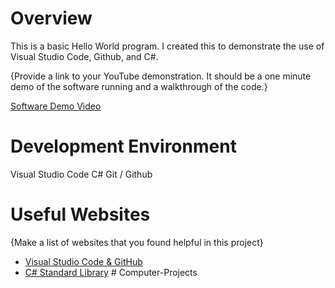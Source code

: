 # Overview

This is a basic Hello World program. I created this to demonstrate the use of Visual Studio Code, Github, and C#.

{Provide a link to your YouTube demonstration. It should be a one minute demo of the software running and a walkthrough of the code.}

[Software Demo Video](http://youtube.link.goes.here)

# Development Environment

Visual Studio Code
C#
Git / Github

# Useful Websites

{Make a list of websites that you found helpful in this project}

- [Visual Studio Code & GitHub](https://code.visualstudio.com/docs/sourcecontrol/overview)
- [C# Standard Library](https://learn.microsoft.com/en-us/dotnet/csharp/language-reference/language-specification/standard-library)
#   C o m p u t e r - P r o j e c t s  
 